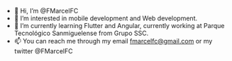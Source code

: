 - 👋 Hi, I’m @FMarcelFC
- 👀 I’m interested in mobile development and Web development.
- 🌱 I’m currently learning Flutter and Angular, currently working at Parque Tecnológico Sanmiguelense from Grupo SSC.
- 📫 You can reach me through my email fmarcelfc@gmail.com or my twitter @FMarcelFC


